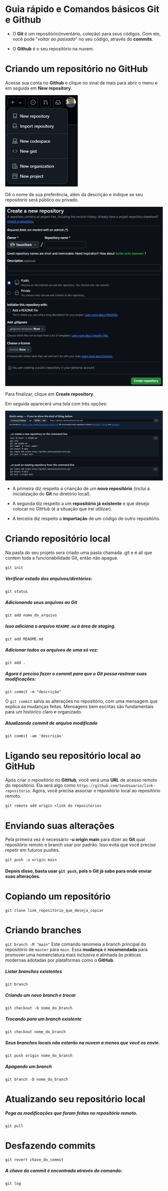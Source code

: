 # Guia rápido e Comandos básicos Git e Github

- O **Git** é um repositório(inventário, coleção) para seus códigos. Com ele, você pode "_voltar ao passado_" no seu código, através do **commits**.

- O **Github** é o seu repositório na nuvem.

# Criando um repositório no GitHub
Acesse sua conta no **Github** e clique no sinal de mais para abrir o menu e em seguida em **New repository**.

![Imagem de ilustração - Inicialização](./image/01.png)

Dê o nome de sua preferência, além da descrição e indique se seu repositório será público ou privado.

![Criando um novo repositório](./image/02.png)

Para finalizar, clique em **Create repository**.

Em seguida aparecerá uma tela com três opções:

![Ilustração de Imagem - Conluido](./image/03.png)

- A primeira diz respeito a crianção de um **novo repositório** (inclui a inicialização do **Git** no diretório local).

- A segunda diz respeito a um **repositório já existente** e que desejo colocar no GitHub (é a situação que irei utilizar).

- A terceira diz respeito a **importação** de um código de outro repositório.

# Criando repositório local

Na pasta do seu projeto sera criado uma pasta chamada .git e é ali que contem toda a funcionabilidade Git, então não apague.

```
git init
```

##### Verificar estado dos arquivos/diretórios:

```
git status
```

##### Adicionando seus arquivos ao Git

```
git add nome_do_arquivo
```


##### Isso adiciona o arquivo `README.md` à área de **staging**. 

```
git add README.md
``` 

##### Adicionar todos os arquivos de uma só vez:
```
git add .
```

##### Agora é preciso fazer o commit para que o Git possa rastrear suas modificações:

```
git commit -m "descrição"
```

O `git commit` salva as alterações no repositório, com uma mensagem que explica as mudanças feitas. Mensagens bem escritas são fundamentais para um histórico claro e organizado.

##### Atualizando commit de arquivo modificado

```
git commit -am 'descrição'
```

# Ligando seu repositório local ao GitHub

Após criar o repositório no **GitHub**, você verá uma **URL** de acesso remoto do repositório. Ela será algo como `https://github.com/SeuUsuario/link-repositório`. Agora, você precisa associar o repositório local ao repositório remoto.

```
git remote add origin <link do repositório>
```

# Enviando suas alterações

Pela primeira vez é necessário **-u origin main** para dizer ao **Git** qual repositório remoto e branch usar por padrão. Isso evita que você precise repetir em futuros pushes.

```
git push -u origin main
``` 

#### Depois disso, basta usar `git push`, pois o **Git** já sabe para onde enviar suas alterações.

# Copiando um repositório

```
git clone link_repositório_que_deseja_copiar
```

# Criando branches

`git branch -M "main"` Este comando renomeia a branch principal do repositório de `master` para `main`. Essa **mudança** é **recomendada** para promover uma nomenclatura mais inclusiva e alinhada às práticas modernas adotadas por plataformas como o **GitHub**.

##### Listar branches existentes

```
git branch
``` 

##### Criando um novo branch e trocar

```
git checkout -b nome_do_branch
```

##### Trocando para um branch existente

```
git checkout nome_do_branch
```

##### Seus branches locais não estarão na nuvem a menos que você os envie.

```
git push origin nome_do_branch
```

##### Apagando um branch

```
git branch -D nome_do_branch
```

# Atualizando seu repositório local

##### Pega as modificações que foram feitas no repositório remoto.

```
git pull
```

# Desfazendo commits

```
git revert chave_do_commit
```

##### A chave do commit é encontrada através do comando:

```
git log
```